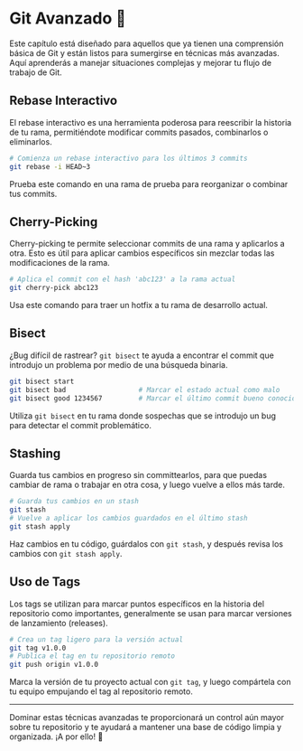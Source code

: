 # Git Avanzado 🚀

Este capítulo está diseñado para aquellos que ya tienen una comprensión básica de Git y están listos para sumergirse en técnicas más avanzadas. Aquí aprenderás a manejar situaciones complejas y mejorar tu flujo de trabajo de Git.

## Rebase Interactivo

El rebase interactivo es una herramienta poderosa para reescribir la historia de tu rama, permitiéndote modificar commits pasados, combinarlos o eliminarlos.

```bash
# Comienza un rebase interactivo para los últimos 3 commits
git rebase -i HEAD~3
```

Prueba este comando en una rama de prueba para reorganizar o combinar tus commits.

## Cherry-Picking

Cherry-picking te permite seleccionar commits de una rama y aplicarlos a otra. Esto es útil para aplicar cambios específicos sin mezclar todas las modificaciones de la rama.

```bash
# Aplica el commit con el hash 'abc123' a la rama actual
git cherry-pick abc123
```

Usa este comando para traer un hotfix a tu rama de desarrollo actual.

## Bisect

¿Bug difícil de rastrear? `git bisect` te ayuda a encontrar el commit que introdujo un problema por medio de una búsqueda binaria.

```bash
git bisect start
git bisect bad                  # Marcar el estado actual como malo
git bisect good 1234567         # Marcar el último commit bueno conocido
```

Utiliza `git bisect` en tu rama donde sospechas que se introdujo un bug para detectar el commit problemático.

## Stashing

Guarda tus cambios en progreso sin committearlos, para que puedas cambiar de rama o trabajar en otra cosa, y luego vuelve a ellos más tarde.

```bash
# Guarda tus cambios en un stash
git stash
# Vuelve a aplicar los cambios guardados en el último stash
git stash apply
```

Haz cambios en tu código, guárdalos con `git stash`, y después revisa los cambios con `git stash apply`.

## Uso de Tags

Los tags se utilizan para marcar puntos específicos en la historia del repositorio como importantes, generalmente se usan para marcar versiones de lanzamiento (releases).

```bash
# Crea un tag ligero para la versión actual
git tag v1.0.0
# Publica el tag en tu repositorio remoto
git push origin v1.0.0
```

Marca la versión de tu proyecto actual con `git tag`, y luego compártela con tu equipo empujando el tag al repositorio remoto.

---

Dominar estas técnicas avanzadas te proporcionará un control aún mayor sobre tu repositorio y te ayudará a mantener una base de código limpia y organizada. ¡A por ello! 🌟
